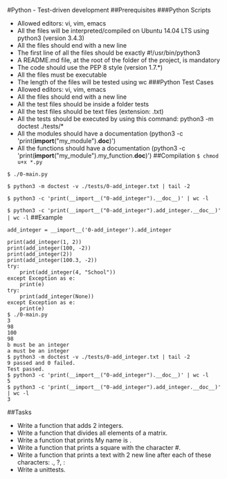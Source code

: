 #Python - Test-driven development
##Prerequisites
###Python Scripts
* Allowed editors: vi, vim, emacs
* All the files will be interpreted/compiled on Ubuntu 14.04 LTS using python3 (version 3.4.3)
* All the files should end with a new line
* The first line of all the files should be exactly #!/usr/bin/python3
* A README.md file, at the root of the folder of the project, is mandatory
* The code should use the PEP 8 style (version 1.7.*)
* All the files must be executable
* The length of the files will be tested using wc
###Python Test Cases
* Allowed editors: vi, vim, emacs
* All the files should end with a new line
* All the test files should be inside a folder tests
* All the test files should be text files (extension: .txt)
* All the tests should be executed by using this command: python3 -m doctest ./tests/*
* All the modules should have a documentation (python3 -c 'print(__import__("my_module").__doc__)')
* All the functions should have a documentation (python3 -c 'print(__import__("my_module").my_function.__doc__)')
##Compilation
`$ chmod u+x *.py`

`$ ./0-main.py`

`$ python3 -m doctest -v ./tests/0-add_integer.txt | tail -2`

`$ python3 -c 'print(__import__("0-add_integer").__doc__)' | wc -l`

`$ python3 -c 'print(__import__("0-add_integer").add_integer.__doc__)' | wc -l`
##Example
```#!/usr/bin/python3
add_integer = __import__('0-add_integer').add_integer

print(add_integer(1, 2))
print(add_integer(100, -2))
print(add_integer(2))
print(add_integer(100.3, -2))
try:
    print(add_integer(4, "School"))
except Exception as e:
    print(e)
try:
    print(add_integer(None))
except Exception as e:
    print(e)
$ ./0-main.py
3
98
100
98
b must be an integer
a must be an integer
$ python3 -m doctest -v ./tests/0-add_integer.txt | tail -2
9 passed and 0 failed.
Test passed.
$ python3 -c 'print(__import__("0-add_integer").__doc__)' | wc -l
5
$ python3 -c 'print(__import__("0-add_integer").add_integer.__doc__)' | wc -l
3
```

##Tasks
* Write a function that adds 2 integers.
* Write a function that divides all elements of a matrix.
* Write a function that prints My name is <first name last name>.
* Write a function that prints a square with the character #.
* Write a function that prints a text with 2 new line after each of these characters: ., ?, :
* Write a unittests.
